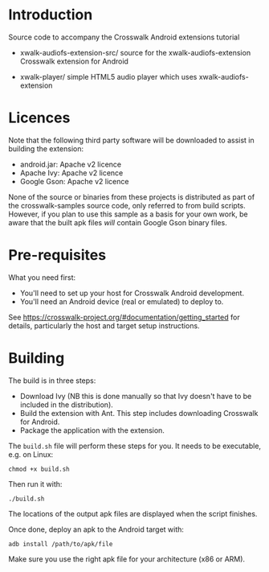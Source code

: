# Introduction

Source code to accompany the Crosswalk Android extensions tutorial

*   xwalk-audiofs-extension-src/
    source for the xwalk-audiofs-extension Crosswalk extension for Android

*   xwalk-player/
    simple HTML5 audio player which uses xwalk-audiofs-extension

# Licences

Note that the following third party software will be downloaded to
assist in building the extension:

*   android.jar: Apache v2 licence
*   Apache Ivy: Apache v2 licence
*   Google Gson: Apache v2 licence

None of the source or binaries from these projects is distributed as
part of the crosswalk-samples source code, only referred to from build
scripts. However, if you plan to use this sample as a basis for
your own work, be aware that the built apk files *will* contain Google
Gson binary files.

# Pre-requisites

What you need first:

*   You'll need to set up your host for Crosswalk Android development.
*   You'll need an Android device (real or emulated) to deploy to.

See https://crosswalk-project.org/#documentation/getting_started
for details, particularly the host and target setup instructions.

# Building

The build is in three steps:

*   Download Ivy (NB this is done manually so that Ivy doesn't have to
be included in the distribution).
*   Build the extension with Ant. This step includes downloading
Crosswalk for Android.
*   Package the application with the extension.

The `build.sh` file will perform these steps for you. It needs to be
executable, e.g. on Linux:

    chmod +x build.sh

Then run it with:

    ./build.sh

The locations of the output apk files are displayed when the script
finishes.

Once done, deploy an apk to the Android target with:

    adb install /path/to/apk/file

Make sure you use the right apk file for your architecture (x86 or ARM).
